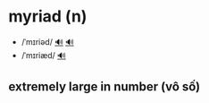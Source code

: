 # myriad (n)

- /ˈmɪriəd/ [🔊](https://www.oxfordlearnersdictionaries.com/media/english/uk_pron/m/myr/myria/myriad__gb_1.mp3) [🔊](https://www.oxfordlearnersdictionaries.com/media/english/us_pron/m/myr/myria/myriad__us_1.mp3)
- /ˈmɪriæd/ [🔊](https://www.oxfordlearnersdictionaries.com/media/english/uk_pron/m/myr/myria/myriad__gb_2.mp3)

## extremely large in number (vô số)